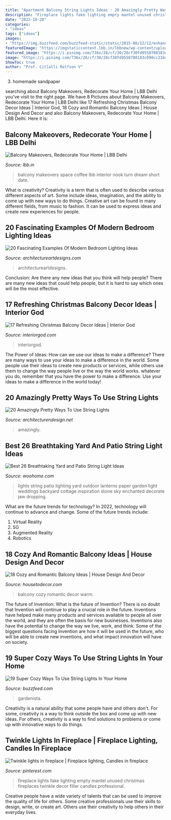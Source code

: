 ```yaml
---
title: "Apartment Balcony String Lights Ideas : 20 Amazingly Pretty Ways To Use String Lights"
description: "Fireplace lights fake lighting empty mantel unused christmas fireplaces twinkle decor filler candles professional"
date: "2022-10-20"
categories:
- "ideas"
tags: ["ideas"]
images:
- "https://img.buzzfeed.com/buzzfeed-static/static/2015-08/12/12/enhanced/webdr15/enhanced-5759-1439395760-10.jpg"
featuredImage: "https://imgstaticcontent.lbb.in/lbbnew/wp-content/uploads/sites/1/2017/08/05153019/050917balcony_01.jpg"
featured_image: "https://i.pinimg.com/736x/28/cf/30/28cf30fd9550708183c090cc21bae014--twinkle-lights-fireplaces.jpg"
image: "https://i.pinimg.com/736x/28/cf/30/28cf30fd9550708183c090cc21bae014--twinkle-lights-fireplaces.jpg"
ShowToc: true
author: "Prof. Citlalli Rolfson V"
---
```



3. homemade sandpaper

	

		
searching about Balcony Makeovers, Redecorate Your Home | LBB Delhi you've visit to the right page. We have 8 Pictures about Balcony Makeovers, Redecorate Your Home | LBB Delhi like 17 Refreshing Christmas Balcony Decor Ideas | Interior God, 18 Cozy and Romantic Balcony Ideas | House Design And Decor and also Balcony Makeovers, Redecorate Your Home | LBB Delhi. Here it is:
		
    
## Balcony Makeovers, Redecorate Your Home | LBB Delhi

<img loading=lazy src="https://imgstaticcontent.lbb.in/lbbnew/wp-content/uploads/sites/1/2017/08/05153019/050917balcony_01.jpg" onerror="this.onerror=null;this.src='https://tse4.mm.bing.net/th?id=OIP.j-fpZCO0IFfl47MhjRXFQgHaE8&amp;pid=15.1';" alt="Balcony Makeovers, Redecorate Your Home | LBB Delhi">

_Source: lbb.in_

>balcony makeovers space coffee lbb interior nook turn dream short date. 

	

What is creativity?
Creativity is a term that is often used to describe various different aspects of art. Some include ideas, imagination, and the ability to come up with new ways to do things. Creative art can be found in many different fields, from music to fashion. It can be used to express ideas and create new experiences for people.

    
## 20 Fascinating Examples Of Modern Bedroom Lighting Ideas

<img loading=lazy src="http://www.architectureartdesigns.com/wp-content/uploads/2015/06/446.jpg" onerror="this.onerror=null;this.src='https://tse1.mm.bing.net/th?id=OIP._YM7FDHAspgRFPsD3ZlKMQHaFu&amp;pid=15.1';" alt="20 Fascinating Examples Of Modern Bedroom Lighting Ideas">

_Source: architectureartdesigns.com_

>architectureartdesigns. 

	

Conclusion: Are there any new ideas that you think will help people?
There are many new ideas that could help people, but it is hard to say which ones will be the most effective.

    
## 17 Refreshing Christmas Balcony Decor Ideas | Interior God

<img loading=lazy src="http://interiorgod.com/wp-content/uploads/2016/07/17-Refresing-Christmas-Balcony-Decor-Ideas-768x575.jpg" onerror="this.onerror=null;this.src='https://tse2.mm.bing.net/th?id=OIP.OA85htI3Wgrw2nrkhjV3zwHaFi&amp;pid=15.1';" alt="17 Refreshing Christmas Balcony Decor Ideas | Interior God">

_Source: interiorgod.com_

>interiorgod. 

	

The Power of Ideas: How can we use our ideas to make a difference?
There are many ways to use your ideas to make a difference in the world. Some people use their ideas to create new products or services, while others use them to change the way people live or the way the world works. whatever you do, remember that you have the power to make a difference. Use your ideas to make a difference in the world today!

    
## 20 Amazingly Pretty Ways To Use String Lights

<img loading=lazy src="https://cdn.architecturendesign.net/wp-content/uploads/2015/05/AD-Amazingly-Pretty-Ways-To-Use-String-Lights-16.jpg" onerror="this.onerror=null;this.src='https://tse2.mm.bing.net/th?id=OIP.ShwtB6DDmJD_mqqV0Q-xKgHaLH&amp;pid=15.1';" alt="20 Amazingly Pretty Ways To Use String Lights">

_Source: architecturendesign.net_

>amazingly. 

	

	

    
## Best 26 Breathtaking Yard And Patio String Light Ideas

<img loading=lazy src="https://www.woohome.com/wp-content/uploads/2015/01/patio-outdoor-string-lights-woohome-25.jpg" onerror="this.onerror=null;this.src='https://tse4.mm.bing.net/th?id=OIP.01LMHeTg64dpgty8OZyVKwHaGN&amp;pid=15.1';" alt="Best 26 Breathtaking Yard and Patio String Light Ideas">

_Source: woohome.com_

>lights string patio lighting yard outdoor lanterns paper garden light weddings backyard cottage inspiration stone sky enchanted decorate jaw dropping. 

	

What are the future trends for technology?
In 2022, technology will continue to advance and change. Some of the future trends include: 
1. Virtual Reality 
2. 5G 
3. Augmented Reality 
4. Robotics 

    
## 18 Cozy And Romantic Balcony Ideas | House Design And Decor

<img loading=lazy src="http://housetodecor.com/wp-content/uploads/2017/09/warm-and-cozy-balcony-ideas.jpg" onerror="this.onerror=null;this.src='https://tse3.mm.bing.net/th?id=OIP.OKyYQvCfIHk87goQlh8p5AHaLH&amp;pid=15.1';" alt="18 Cozy and Romantic Balcony Ideas | House Design And Decor">

_Source: housetodecor.com_

>balcony cozy romantic decor warm. 

	

The future of Invention: What is the future of Invention?
There is no doubt that Invention will continue to play a crucial role in the future. Inventions have helped make many products and services available to people all over the world, and they are often the basis for new businesses. Inventions also have the potential to change the way we live, work, and think. Some of the biggest questions facing Invention are how it will be used in the future, who will be able to create new inventions, and what impact innovation will have on society.

    
## 19 Super Cozy Ways To Use String Lights In Your Home

<img loading=lazy src="https://img.buzzfeed.com/buzzfeed-static/static/2015-08/12/12/enhanced/webdr15/enhanced-5759-1439395760-10.jpg" onerror="this.onerror=null;this.src='https://tse3.mm.bing.net/th?id=OIP.m8x5LTbxu6eyetb5MT3w2AHaLH&amp;pid=15.1';" alt="19 Super Cozy Ways To Use String Lights In Your Home">

_Source: buzzfeed.com_

>gardenista. 

	

Creativity is a natural ability that some people have and others don't. For some, creativity is a way to think outside the box and come up with new ideas. For others, creativity is a way to find solutions to problems or come up with innovative ways to do things.

    
## Twinkle Lights In Fireplace | Fireplace Lighting, Candles In Fireplace

<img loading=lazy src="https://i.pinimg.com/736x/28/cf/30/28cf30fd9550708183c090cc21bae014--twinkle-lights-fireplaces.jpg" onerror="this.onerror=null;this.src='https://tse2.mm.bing.net/th?id=OIP.M9vXDdGMfVg3aC731jKnSgHaIv&amp;pid=15.1';" alt="Twinkle lights in fireplace | Fireplace lighting, Candles in fireplace">

_Source: pinterest.com_

>fireplace lights fake lighting empty mantel unused christmas fireplaces twinkle decor filler candles professional. 

	

Creative people have a wide variety of talents that can be used to improve the quality of life for others. Some creative professionals use their skills to design, write, or create art. Others use their creativity to help others in their everyday lives.

